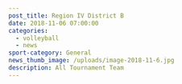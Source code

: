 ```yaml
---
post_title: Region IV District B
date: 2018-11-06 07:00:00
categories:
  - volleyball
  - news
sport-category: General
news_thumb_image: /uploads/image-2018-11-6.jpg
description: All Tournament Team
---
```

